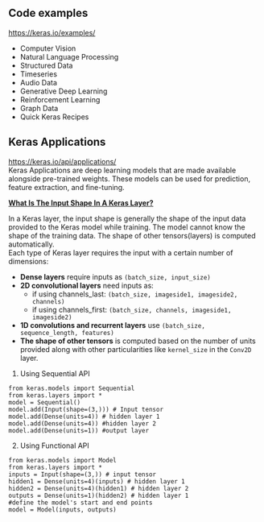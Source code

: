 ## Code examples
https://keras.io/examples/
- Computer Vision
- Natural Language Processing
- Structured Data
- Timeseries
- Audio Data
- Generative Deep Learning
- Reinforcement Learning
- Graph Data
- Quick Keras Recipes

## Keras Applications
https://keras.io/api/applications/  
Keras Applications are deep learning models that are made available alongside pre-trained weights. These models can be used for prediction, feature extraction, and fine-tuning.

[**What Is The Input Shape In A Keras Layer?**](https://wandb.ai/ayush-thakur/dl-question-bank/reports/Keras-Layer-Input-Explanation-With-Code-Samples--VmlldzoyMDIzMDU#:~:text=4%20%3D%2048%20elements.-,What%20Is%20The%20Input%20Shape%20In%20A%20Keras%20Layer%3F,(layers)%20is%20computed%20automatically.)

In a Keras layer, the input shape is generally the shape of the input data provided to the Keras model while training. The model cannot know the shape of the training data. The shape of other tensors(layers) is computed automatically.  
Each type of Keras layer requires the input with a certain number of dimensions:
- **Dense layers** require inputs as `(batch_size, input_size)`
- **2D convolutional layers** need inputs as:
  - if using channels_last: `(batch_size, imageside1, imageside2, channels)`
  - if using channels_first: `(batch_size, channels, imageside1, imageside2)`
- **1D convolutions and recurrent layers** use `(batch_size, sequence_length, features)`
- **The shape of other tensors** is computed based on the number of units provided along with other particularities like `kernel_size` in the `Conv2D` layer.

1. Using Sequential API  
```
from keras.models import Sequential 
from keras.layers import *  
model = Sequential()
model.add(Input(shape=(3,))) # Input tensor    
model.add(Dense(units=4)) # hidden layer 1 
model.add(Dense(units=4)) #hidden layer 2  
model.add(Dense(units=1)) #output layer
```
2. Using Functional API
```
from keras.models import Model   
from keras.layers import * 
inputs = Input(shape=(3,)) # input tensor
hidden1 = Dense(units=4)(inputs) # hidden layer 1
hidden2 = Dense(units=4)(hidden1) # hidden layer 2
outputs = Dense(units=1)(hidden2) # hidden layer 1
#define the model's start and end points    
model = Model(inputs, outputs)
```
